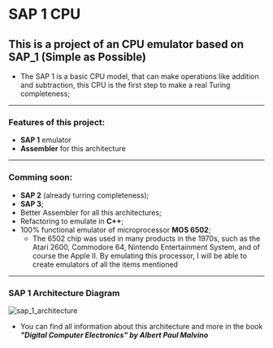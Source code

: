 # SAP 1 CPU
## This is a project of an CPU emulator based on SAP_1 (Simple as Possible)

* The SAP 1 is a basic CPU model, that can make operations like addition and subtraction, this CPU is the first step to make a real Turing completeness;
---
### Features of this project:
* **SAP 1** emulator
* **Assembler** for this architecture
---
### Comming soon:
* **SAP 2**  (already turring completeness);
* **SAP 3**;
* Better Assembler for all this architectures;
* Refactoring to emulate in **C++**;
* 100% functional emulator of microprocessor **MOS 6502**;
  * The 6502 chip was used in many products in the 1970s, such as the Atari 2600, Commodore 64, Nintendo Entertainment System, and of course the Apple II. By emulating this processor, I will be able to create emulators of all the items mentioned
---
### SAP 1 Architecture Diagram
![sap_1_architecture](https://github.com/user-attachments/assets/bd0efd59-f7b7-46db-a9da-f3f5f84058ff)
* You can find all information about this architecture and more in the book _**"Digital Computer Electronics" by Albert Paul Malvino**_
